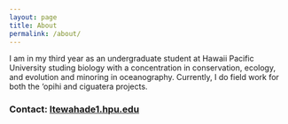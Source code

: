 ---layout: pagetitle: Aboutpermalink: /about/---I am in my third year as an undergraduate student at Hawaii Pacific University studing biology with a concentration in conservation, ecology, and evolution and minoring in oceanography. Currently, I do field work for both the ‘opihi and ciguatera projects. ### Contact: [ltewahade1.hpu.edu](mailto:ltewahade1@my.hpu.edu)